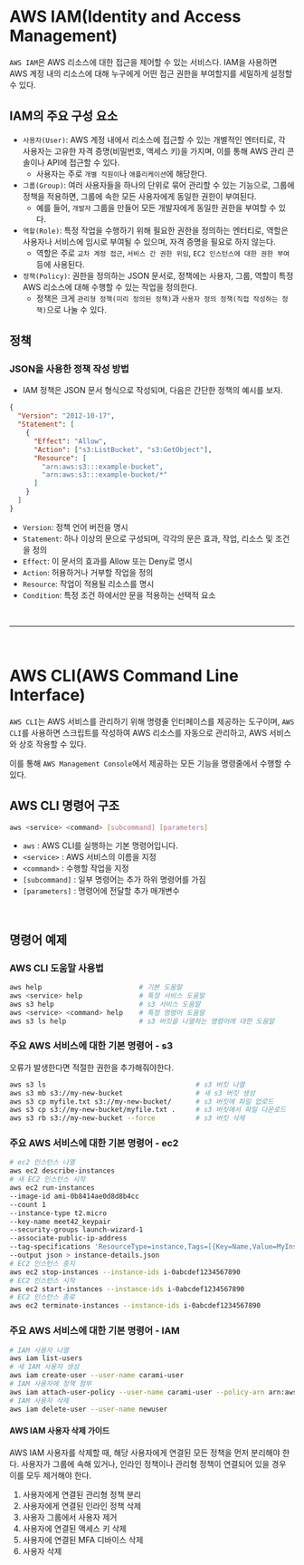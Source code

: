 # AWS IAM(Identity and Access Management)
`AWS IAM`은 AWS 리소스에 대한 접근을 제어할 수 있는 서비스다. 
IAM을 사용하면 AWS 계정 내의 리소스에 대해 누구에게 어떤 접근 권한을 부여할지를 세밀하게 설정할 수 있다.

## IAM의 주요 구성 요소
- `사용자(User)`: AWS 계정 내에서 리소스에 접근할 수 있는 개별적인 엔터티로, 각 사용자는 고유한 자격 증명(비밀번호, 액세스 키)을 가지며, 이를 통해 AWS 관리 콘솔이나 API에 접근할 수 있다.
    - 사용자는 주로 `개별 직원이`나 `애플리케이션`에 해당한다.
- `그룹(Group)`: 여러 사용자들을 하나의 단위로 묶어 관리할 수 있는 기능으로, 그룹에 정책을 적용하면, 그룹에 속한 모든 사용자에게 동일한 권한이 부여된다.
    - 예를 들어, `개발자` 그룹을 만들어 모든 개발자에게 동일한 권한을 부여할 수 있다.
- `역할(Role)`: 특정 작업을 수행하기 위해 필요한 권한을 정의하는 엔터티로, 역할은 사용자나 서비스에 임시로 부여될 수 있으며, 자격 증명을 필요로 하지 않는다.
    - 역할은 주로 `교차 계정 접근`, `서비스 간 권한 위임`, `EC2 인스턴스에 대한 권한 부여` 등에 사용된다.
- `정책(Policy)`: 권한을 정의하는 JSON 문서로, 정책에는 사용자, 그룹, 역할이 특정 AWS 리소스에 대해 수행할 수 있는 작업을 정의한다.
    - 정책은 크게 `관리형 정책(미리 정의된 정책)`과 `사용자 정의 정책(직접 작성하는 정책)`으로 나눌 수 있다.


## 정책
### JSON을 사용한 정책 작성 방법
- IAM 정책은 JSON 문서 형식으로 작성되며, 다음은 간단한 정책의 예시를 보자.
```json
{
  "Version": "2012-10-17",
  "Statement": [
    {
      "Effect": "Allow",
      "Action": ["s3:ListBucket", "s3:GetObject"],
      "Resource": [
        "arn:aws:s3:::example-bucket",
        "arn:aws:s3:::example-bucket/*"
      ]
    }
  ]
}
```

- `Version`: 정책 언어 버전을 명시
- `Statement`: 하나 이상의 문으로 구성되며, 각각의 문은 효과, 작업, 리소스 및 조건을 정의
- `Effect`: 이 문서의 효과를 Allow 또는 Deny로 명시
- `Action`: 허용하거나 거부할 작업을 정의
- `Resource`: 작업이 적용될 리소스를 명시
- `Condition`: 특정 조건 하에서만 문을 적용하는 선택적 요소

<br>

---

<br>

# AWS CLI(AWS Command Line Interface)
`AWS CLI`는 AWS 서비스를 관리하기 위해 명령줄 인터페이스를 제공하는 도구이며, `AWS CLI`를 사용하면 스크립트를 작성하여 AWS 리소스를 자동으로 관리하고, AWS 서비스와 상호 작용할 수 있다.

이를 통해 `AWS Management Console`에서 제공하는 모든 기능을 명령줄에서 수행할 수 있다.

## AWS CLI 명령어 구조
```bash
aws <service> <command> [subcommand] [parameters]
```
- `aws` : AWS CLI를 실행하는 기본 명령어입니다.
- `<service>` : AWS 서비스의 이름을 지정
- `<command>` : 수행할 작업을 지정
- `[subcommand]` : 일부 명령어는 추가 하위 명령어를 가짐
- `[parameters]` : 명령어에 전달할 추가 매개변수

<br>

## 명령어 예제

### AWS CLI 도움말 사용법
```bash
aws help                        # 기본 도움말
aws <service> help              # 특정 서비스 도움말
aws s3 help                     # s3 서비스 도움말
aws <service> <command> help    # 특정 명령어 도움말
aws s3 ls help                  # s3 버킷을 나열하는 명령어에 대한 도움말
```

### 주요 AWS 서비스에 대한 기본 명령어 - s3
오류가 발생한다면 적절한 권한을 추가해줘야한다.
```bash
aws s3 ls                                     # s3 버킷 나열
aws s3 mb s3://my-new-bucket                  # 새 s3 버킷 생성
aws s3 cp myfile.txt s3://my-new-bucket/      # s3 버킷에 파일 업로드
aws s3 cp s3://my-new-bucket/myfile.txt .     # s3 버킷에서 파일 다운로드
aws s3 rb s3://my-new-bucket --force          # s3 버킷 삭제
```

### 주요 AWS 서비스에 대한 기본 명령어 - ec2
```bash
# ec2 인스턴스 나열
aws ec2 describe-instances
# 새 EC2 인스턴스 시작
aws ec2 run-instances
--image-id ami-0b8414ae0d8d8b4cc
--count 1
--instance-type t2.micro
--key-name meet42_keypair
--security-groups launch-wizard-1
--associate-public-ip-address
--tag-specifications 'ResourceType=instance,Tags=[{Key=Name,Value=MyInstance}]'
--output json > instance-details.json
# EC2 인스턴스 중지
aws ec2 stop-instances --instance-ids i-0abcdef1234567890
# EC2 인스턴스 시작
aws ec2 start-instances --instance-ids i-0abcdef1234567890
# EC2 인스턴스 종료
aws ec2 terminate-instances --instance-ids i-0abcdef1234567890
```

### 주요 AWS 서비스에 대한 기본 명령어 - IAM
```bash
# IAM 사용자 나열
aws iam list-users
# 새 IAM 사용자 생성
aws iam create-user --user-name carami-user
# IAM 사용자에 정책 첨부
aws iam attach-user-policy --user-name carami-user --policy-arn arn:aws:iam::aws:policy/AmazonS3FullAccess
# IAM 사용자 삭제
aws iam delete-user --user-name newuser
```

#### AWS IAM 사용자 삭제 가이드
AWS IAM 사용자를 삭제할 때, 해당 사용자에게 연결된 모든 정책을 먼저 분리해야 한다. 
사용자가 그룹에 속해 있거나, 인라인 정책이나 관리형 정책이 연결되어 있을 경우 이를 모두 제거해야 한다.
1. 사용자에게 연결된 관리형 정책 분리
2. 사용자에게 연결된 인라인 정책 삭제
3. 사용자 그룹에서 사용자 제거
4. 사용자에 연결된 액세스 키 삭제
5. 사용자에 연결된 MFA 디바이스 삭제
6. 사용자 삭제
